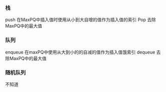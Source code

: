 ### 栈
push 在MaxPQ中插入值时使用从小到大自增的值作为插入值的索引
Pop 去除MaxPQ中的最大值

### 队列
enqueue 在maxPQ中使用从大到小的的自减的值作为插入值饿索引
dequeue 去除MaxPQ中的最大值

### 随机队列
不知道